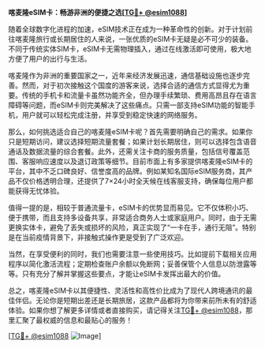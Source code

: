**喀麦隆eSIM卡：畅游非洲的便捷之选[[TG💪+ @esim1088](https://t.me/s/esim1088)]**

随着全球数字化进程的加速，eSIM技术正在成为一种革命性的创新。对于计划前往喀麦隆旅行或长期居住的人来说，一张优质的eSIM卡无疑是必不可少的装备。不同于传统实体SIM卡，eSIM卡无需物理插入，通过在线激活即可使用，极大地方便了用户的出行与生活。

喀麦隆作为非洲的重要国家之一，近年来经济发展迅速，通信基础设施也逐步完善。然而，对于初次接触这个国度的游客来说，选择合适的通信方式显得尤为重要。传统的手机卡和流量卡虽然功能齐全，但办理手续繁琐、费用高昂且存在语言障碍等问题，而eSIM卡则完美解决了这些痛点。只需一部支持eSIM功能的智能手机，用户就可以轻松完成注册，并享受到稳定快速的网络服务。

那么，如何挑选适合自己的喀麦隆eSIM卡呢？首先需要明确自己的需求。如果你只是短期访问，建议选择短期流量套餐；如果计划长期居住，则可以选择包含语音通话及数据流量的综合套餐。此外，还需关注卡商的服务质量，包括信号覆盖范围、客服响应速度以及退订政策等细节。目前市面上有多家提供喀麦隆eSIM卡的平台，其中不乏口碑良好、信誉度高的品牌。例如某知名国际eSIM服务商，其产品不仅价格透明合理，还提供了7×24小时全天候在线客服支持，确保每位用户都能获得无忧体验。

值得一提的是，相较于普通流量卡，eSIM卡的优势显而易见。它不仅体积小巧、便于携带，而且支持多设备共享，非常适合商务人士或家庭用户。同时，由于无需更换实体卡，避免了丢失或损坏的风险，真正实现了“一卡在手，通行无阻”。特别是在当前疫情背景下，非接触式操作更是受到了广泛欢迎。

当然，在享受便利的同时，我们也需要注意一些使用技巧。比如提前下载相关应用程序以简化激活流程；定期检查账户余额以免断网；妥善保管个人信息以防泄露等等。只有充分了解并掌握这些要点，才能让eSIM卡发挥出最大的价值。

总之，喀麦隆eSIM卡以其便捷性、灵活性和高性价比成为了现代人跨境通讯的最佳伴侣。无论你是短期出差还是长期旅居，这款产品都将为你带来前所未有的舒适体验。如果你想了解更多详情或者直接购买，请记得关注[TG💪+ @esim1088](https://t.me/s/esim1088)，那里汇聚了最权威的信息和最贴心的服务！

[[TG💪+ @esim1088](https://t.me/s/esim1088) ![Image](https://i.postimg.cc/4NQfJmqS/Snipaste-2025-05-13-00-14-12.png)]